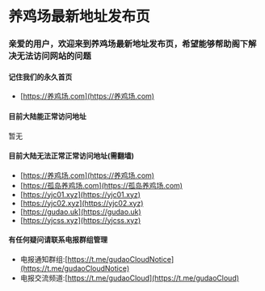# 养鸡场最新地址发布页

### 亲爱的用户，欢迎来到养鸡场最新地址发布页，希望能够帮助阁下解决无法访问网站的问题

#### 记住我们的永久首页
* [https://养鸡场.com](https://养鸡场.com)

#### 目前大陆能正常访问地址
暂无

#### 目前大陆无法正常正常访问地址(需翻墙)

* [https://养鸡场.com](https://养鸡场.com)
* [https://孤岛养鸡场.com](https://孤岛养鸡场.com)
* [https://yjc01.xyz](https://yjc01.xyz)
* [https://yjc02.xyz](https://yjc02.xyz)
* [https://gudao.uk](https://gudao.uk)
* [https://yjcss.xyz](https://yjcss.xyz)



#### 有任何疑问请联系电报群组管理
* 电报通知群组:[https://t.me/gudaoCloudNotice](https://t.me/gudaoCloudNotice)
* 电报交流频道:[https://t.me/gudaoCloud](https://t.me/gudaoCloud)
